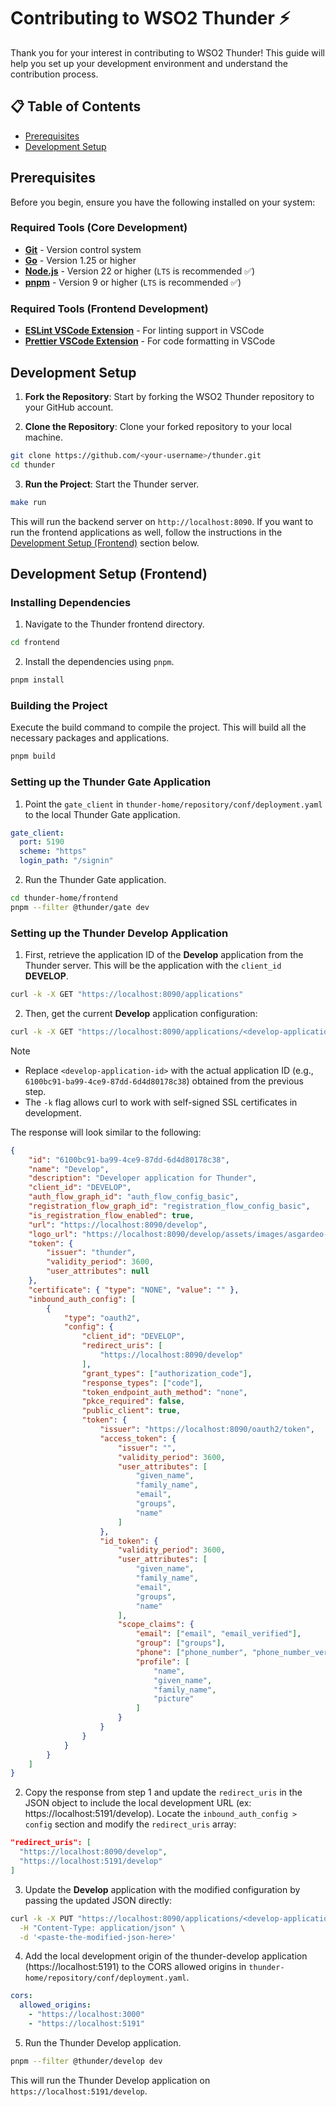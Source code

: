 # Contributing to WSO2 Thunder ⚡

Thank you for your interest in contributing to WSO2 Thunder! This guide will help you set up your development environment and understand the contribution process.

## 📋 Table of Contents

- [Prerequisites](#prerequisites)
- [Development Setup](#development-setup)

## Prerequisites

Before you begin, ensure you have the following installed on your system:

### Required Tools (Core Development)

- **[Git](https://git-scm.com/downloads)** - Version control system
- **[Go](https://golang.org/doc/install)** - Version 1.25 or higher
- **[Node.js](https://nodejs.org/en/download/)** - Version 22 or higher (`LTS` is recommended ✅)
- **[pnpm](https://pnpm.io/installation)** - Version 9 or higher (`LTS` is recommended ✅)

### Required Tools (Frontend Development)

- **[ESLint VSCode Extension](https://marketplace.visualstudio.com/items?itemName=dbaeumer.vscode-eslint)** - For linting support in VSCode
- **[Prettier VSCode Extension](https://marketplace.visualstudio.com/items?itemName=esbenp.prettier-vscode)** - For code formatting in VSCode

## Development Setup

1. **Fork the Repository**: Start by forking the WSO2 Thunder repository to your GitHub account.

2. **Clone the Repository**: Clone your forked repository to your local machine.

```bash
git clone https://github.com/<your-username>/thunder.git
cd thunder
```

3. **Run the Project**: Start the Thunder server.

```bash
make run
```

This will run the backend server on `http://localhost:8090`.
If you want to run the frontend applications as well, follow the instructions in the [Development Setup (Frontend)](#development-setup-frontend) section below.

## Development Setup (Frontend)

### Installing Dependencies

1. Navigate to the Thunder frontend directory.

```bash
cd frontend
```

2. Install the dependencies using `pnpm`.

```bash
pnpm install
```

### Building the Project

Execute the build command to compile the project. This will build all the necessary packages and applications.

```bash
pnpm build
```

### Setting up the Thunder Gate Application

1. Point the `gate_client` in `thunder-home/repository/conf/deployment.yaml` to the local Thunder Gate application.

```yaml
gate_client:
  port: 5190
  scheme: "https"
  login_path: "/signin"
```

2. Run the Thunder Gate application.

```bash
cd thunder-home/frontend
pnpm --filter @thunder/gate dev
```

### Setting up the Thunder Develop Application

1. First, retrieve the application ID of the **Develop** application from the Thunder server. This will be the application with the `client_id` **DEVELOP**.

```bash
curl -k -X GET "https://localhost:8090/applications"
```

2. Then, get the current **Develop** application configuration:

```bash
curl -k -X GET "https://localhost:8090/applications/<develop-application-id>"
```

> [!Note]
> - Replace `<develop-application-id>` with the actual application ID (e.g., `6100bc91-ba99-4ce9-87dd-6d4d80178c38`) obtained from the previous step.
> - The `-k` flag allows curl to work with self-signed SSL certificates in development.

The response will look similar to the following:

```json
{
    "id": "6100bc91-ba99-4ce9-87dd-6d4d80178c38",
    "name": "Develop",
    "description": "Developer application for Thunder",
    "client_id": "DEVELOP",
    "auth_flow_graph_id": "auth_flow_config_basic",
    "registration_flow_graph_id": "registration_flow_config_basic",
    "is_registration_flow_enabled": true,
    "url": "https://localhost:8090/develop",
    "logo_url": "https://localhost:8090/develop/assets/images/asgardeo-trifacta.svg",
    "token": {
        "issuer": "thunder",
        "validity_period": 3600,
        "user_attributes": null
    },
    "certificate": { "type": "NONE", "value": "" },
    "inbound_auth_config": [
        {
            "type": "oauth2",
            "config": {
                "client_id": "DEVELOP",
                "redirect_uris": [
                    "https://localhost:8090/develop"
                ],
                "grant_types": ["authorization_code"],
                "response_types": ["code"],
                "token_endpoint_auth_method": "none",
                "pkce_required": false,
                "public_client": true,
                "token": {
                    "issuer": "https://localhost:8090/oauth2/token",
                    "access_token": {
                        "issuer": "",
                        "validity_period": 3600,
                        "user_attributes": [
                            "given_name",
                            "family_name",
                            "email",
                            "groups",
                            "name"
                        ]
                    },
                    "id_token": {
                        "validity_period": 3600,
                        "user_attributes": [
                            "given_name",
                            "family_name",
                            "email",
                            "groups",
                            "name"
                        ],
                        "scope_claims": {
                            "email": ["email", "email_verified"],
                            "group": ["groups"],
                            "phone": ["phone_number", "phone_number_verified"],
                            "profile": [
                                "name",
                                "given_name",
                                "family_name",
                                "picture"
                            ]
                        }
                    }
                }
            }
        }
    ]
}
```

2. Copy the response from step 1 and update the `redirect_uris` in the JSON object to include the local development URL (ex: https://localhost:5191/develop). Locate the `inbound_auth_config > config` section and modify the `redirect_uris` array:

```json
"redirect_uris": [
  "https://localhost:8090/develop",
  "https://localhost:5191/develop"
]
```

3. Update the **Develop** application with the modified configuration by passing the updated JSON directly:

```bash
curl -k -X PUT "https://localhost:8090/applications/<develop-application-id>" \
  -H "Content-Type: application/json" \
  -d '<paste-the-modified-json-here>'
```

4. Add the local development origin of the thunder-develop application (https://localhost:5191) to the CORS allowed origins in `thunder-home/repository/conf/deployment.yaml`.

```yaml
cors:
  allowed_origins:
    - "https://localhost:3000"
    - "https://localhost:5191"
```

5. Run the Thunder Develop application.

```bash
pnpm --filter @thunder/develop dev
```

This will run the Thunder Develop application on `https://localhost:5191/develop`.
